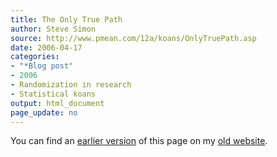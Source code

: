 ```yaml
---
title: The Only True Path
author: Steve Simon
source: http://www.pmean.com/12a/koans/OnlyTruePath.asp
date: 2006-04-17
categories:
- "*Blog post"
- 2006
- Randomization in research
- Statistical koans
output: html_document
page_update: no
---
```



You can find an [earlier version][sim1] of this page on my [old website][sim2].

[sim1]: http://www.pmean.com/12a/koans/OnlyTruePath.asp
[sim2]: http://www.pmean.com

